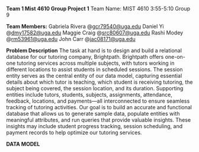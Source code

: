 **Team 1 Mist 4610 Group Project 1**
Team Name:
MIST 4610 3:55-5:10 Group 9

**Team Members:**
Gabriela Rivera @gcr79540@uga.edu
Daniel Yi @dmy17582@uga.edu
Maggie Craig @src80607@uga.edu
Rashi Modey @rm53961@uga.edu
John Carr @jac08171@uga.edu

**Problem Description**
The task at hand is to design and build a relational database for our tutoring company, Brightpath. Brightpath offers one-on-one tutoring services across multiple subjects, with tutors working in different locations to assist students in scheduled sessions. The session entity serves as the central entity of our data model, capturing essential details about which tutor is teaching, which student is receiving tutoring, the subject being covered, the session location, and its duration. Supporting entities include tutors, students, subjects, assignments, attendance, feedback, locations, and payments—all interconnected to ensure seamless tracking of tutoring activities. Our goal is to build an accurate and functional database that allows us to generate sample data, populate entities with meaningful attributes, and run queries that provide valuable insights. These insights may include student progress tracking, session scheduling, and payment records to help optimize our tutoring services.

**DATA MODEL**


